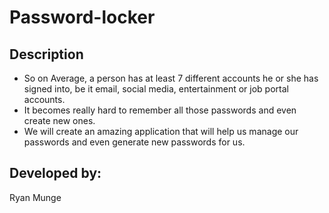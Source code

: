 # Password-locker

## Description 
* So on Average, a person has at least 7 different accounts he or she has signed into, be it email, social media, entertainment or job portal accounts. 
* It becomes really hard to remember all those passwords and even create new ones.
* We will create an amazing application that will help us manage our passwords and even generate new passwords for us.

## Developed by:
 Ryan Munge 
